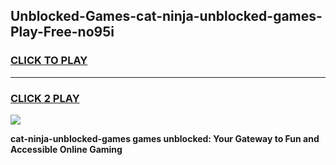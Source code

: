 
## Unblocked-Games-cat-ninja-unblocked-games-Play-Free-no95i
<h3>
<a href="https://premium76.site?title=cat-ninja-unblocked-games&ref=18A1">CLICK TO PLAY</a></h3>
<hr>

<h3>
<a href="https://premium76.site?title=cat-ninja-unblocked-games&ref=18A1">CLICK 2 PLAY</a>
  
</h3>

<a href="https://premium76.site?title=cat-ninja-unblocked-games&ref=18A1"><img src="https://clearcache.store/games.png"></a>


**cat-ninja-unblocked-games games unblocked: Your Gateway to Fun and Accessible Online Gaming**
